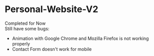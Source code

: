 # Personal-Website-V2
Completed for Now
<br/>
Still have some bugs:
<br/>
<ul>
  <li>Animation with Google Chrome and Mozilla Firefox is not working properly</li>
  <li>Contact Form doesn't work for mobile</li>
</ul>
